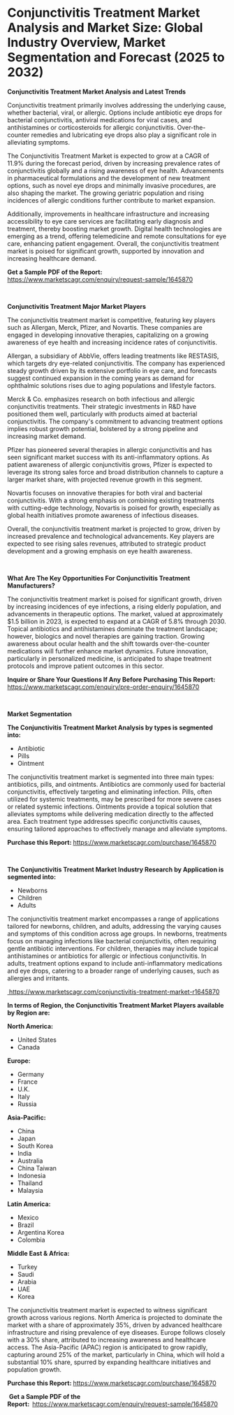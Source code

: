 <p><h1>Conjunctivitis Treatment Market Analysis and Market Size: Global Industry Overview, Market Segmentation and Forecast (2025 to 2032)</h1></p><p><strong>Conjunctivitis Treatment Market Analysis and Latest Trends</strong></p>
<p><p>Conjunctivitis treatment primarily involves addressing the underlying cause, whether bacterial, viral, or allergic. Options include antibiotic eye drops for bacterial conjunctivitis, antiviral medications for viral cases, and antihistamines or corticosteroids for allergic conjunctivitis. Over-the-counter remedies and lubricating eye drops also play a significant role in alleviating symptoms. </p><p>The Conjunctivitis Treatment Market is expected to grow at a CAGR of 11.9% during the forecast period, driven by increasing prevalence rates of conjunctivitis globally and a rising awareness of eye health. Advancements in pharmaceutical formulations and the development of new treatment options, such as novel eye drops and minimally invasive procedures, are also shaping the market. The growing geriatric population and rising incidences of allergic conditions further contribute to market expansion. </p><p>Additionally, improvements in healthcare infrastructure and increasing accessibility to eye care services are facilitating early diagnosis and treatment, thereby boosting market growth. Digital health technologies are emerging as a trend, offering telemedicine and remote consultations for eye care, enhancing patient engagement. Overall, the conjunctivitis treatment market is poised for significant growth, supported by innovation and increasing healthcare demand.</p></p>
<p><strong>Get a Sample PDF of the Report:&nbsp;</strong> <a href="https://www.marketscagr.com/enquiry/request-sample/1645870?utm_campaign=2991&utm_medium=2&utm_source=Github&utm_content=ia&utm_term=13042025&utm_id=conjunctivitis-treatment">https://www.marketscagr.com/enquiry/request-sample/1645870</a></p>
<p>&nbsp;</p>
<p><strong>Conjunctivitis Treatment Major Market Players</strong></p>
<p><p>The conjunctivitis treatment market is competitive, featuring key players such as Allergan, Merck, Pfizer, and Novartis. These companies are engaged in developing innovative therapies, capitalizing on a growing awareness of eye health and increasing incidence rates of conjunctivitis.</p><p>Allergan, a subsidiary of AbbVie, offers leading treatments like RESTASIS, which targets dry eye-related conjunctivitis. The company has experienced steady growth driven by its extensive portfolio in eye care, and forecasts suggest continued expansion in the coming years as demand for ophthalmic solutions rises due to aging populations and lifestyle factors. </p><p>Merck & Co. emphasizes research on both infectious and allergic conjunctivitis treatments. Their strategic investments in R&D have positioned them well, particularly with products aimed at bacterial conjunctivitis. The company's commitment to advancing treatment options implies robust growth potential, bolstered by a strong pipeline and increasing market demand.</p><p>Pfizer has pioneered several therapies in allergic conjunctivitis and has seen significant market success with its anti-inflammatory options. As patient awareness of allergic conjunctivitis grows, Pfizer is expected to leverage its strong sales force and broad distribution channels to capture a larger market share, with projected revenue growth in this segment.</p><p>Novartis focuses on innovative therapies for both viral and bacterial conjunctivitis. With a strong emphasis on combining existing treatments with cutting-edge technology, Novartis is poised for growth, especially as global health initiatives promote awareness of infectious diseases.</p><p>Overall, the conjunctivitis treatment market is projected to grow, driven by increased prevalence and technological advancements. Key players are expected to see rising sales revenues, attributed to strategic product development and a growing emphasis on eye health awareness.</p></p>
<p>&nbsp;</p>
<p><strong>What Are The Key Opportunities For Conjunctivitis Treatment Manufacturers?</strong></p>
<p><p>The conjunctivitis treatment market is poised for significant growth, driven by increasing incidences of eye infections, a rising elderly population, and advancements in therapeutic options. The market, valued at approximately $1.5 billion in 2023, is expected to expand at a CAGR of 5.8% through 2030. Topical antibiotics and antihistamines dominate the treatment landscape; however, biologics and novel therapies are gaining traction. Growing awareness about ocular health and the shift towards over-the-counter medications will further enhance market dynamics. Future innovation, particularly in personalized medicine, is anticipated to shape treatment protocols and improve patient outcomes in this sector.</p></p>
<p><strong>Inquire or Share Your Questions If Any Before Purchasing This Report:</strong> <a href="https://www.marketscagr.com/enquiry/pre-order-enquiry/1645870?utm_campaign=2991&utm_medium=2&utm_source=Github&utm_content=ia&utm_term=13042025&utm_id=conjunctivitis-treatment">https://www.marketscagr.com/enquiry/pre-order-enquiry/1645870</a></p>
<p>&nbsp;</p>
<p><strong>Market Segmentation</strong></p>
<p><strong>The Conjunctivitis Treatment Market Analysis by types is segmented into:</strong></p>
<p><ul><li>Antibiotic</li><li>Pills</li><li>Ointment</li></ul></p>
<p><p>The conjunctivitis treatment market is segmented into three main types: antibiotics, pills, and ointments. Antibiotics are commonly used for bacterial conjunctivitis, effectively targeting and eliminating infection. Pills, often utilized for systemic treatments, may be prescribed for more severe cases or related systemic infections. Ointments provide a topical solution that alleviates symptoms while delivering medication directly to the affected area. Each treatment type addresses specific conjunctivitis causes, ensuring tailored approaches to effectively manage and alleviate symptoms.</p></p>
<p><strong>Purchase this Report:&nbsp;</strong><a href="https://www.marketscagr.com/purchase/1645870?utm_campaign=2991&utm_medium=2&utm_source=Github&utm_content=ia&utm_term=13042025&utm_id=conjunctivitis-treatment">https://www.marketscagr.com/purchase/1645870</a></p>
<p>&nbsp;</p>
<p><strong>The Conjunctivitis Treatment Market Industry Research by Application is segmented into:</strong></p>
<p><ul><li>Newborns</li><li>Children</li><li>Adults</li></ul></p>
<p><p>The conjunctivitis treatment market encompasses a range of applications tailored for newborns, children, and adults, addressing the varying causes and symptoms of this condition across age groups. In newborns, treatments focus on managing infections like bacterial conjunctivitis, often requiring gentle antibiotic interventions. For children, therapies may include topical antihistamines or antibiotics for allergic or infectious conjunctivitis. In adults, treatment options expand to include anti-inflammatory medications and eye drops, catering to a broader range of underlying causes, such as allergies and irritants.</p></p>
<p><a href="https://www.marketscagr.com/conjunctivitis-treatment-market-r1645870?utm_campaign=2991&utm_medium=2&utm_source=Github&utm_content=ia&utm_term=13042025&utm_id=conjunctivitis-treatment">&nbsp;https://www.marketscagr.com/conjunctivitis-treatment-market-r1645870</a></p>
<p><strong>In terms of Region, the Conjunctivitis Treatment Market Players available by Region are:</strong></p>
<p>
    <p> <strong> North America: </strong>
        <ul>
            <li>United States</li>
            <li>Canada</li>
        </ul>
        </p> 
    <p> <strong> Europe: </strong>
        <ul>
            <li>Germany</li>
            <li>France</li>
            <li>U.K.</li>
            <li>Italy</li>
            <li>Russia</li>
        </ul>
        </p> 
    <p> <strong> Asia-Pacific: </strong>
        <ul>
            <li>China</li>
            <li>Japan</li>
            <li>South Korea</li>
            <li>India</li>
            <li>Australia</li>
            <li>China Taiwan</li>
            <li>Indonesia</li>
            <li>Thailand</li>
            <li>Malaysia</li>
        </ul>
        </p> 
    <p> <strong> Latin America: </strong>
        <ul>
            <li>Mexico</li>
            <li>Brazil</li>
            <li>Argentina Korea</li>
            <li>Colombia</li>
        </ul>
        </p> 
    <p> <strong> Middle East & Africa: </strong>
        <ul>
            <li>Turkey</li>
            <li>Saudi</li>
            <li>Arabia</li>
            <li>UAE</li>
            <li>Korea</li>
        </ul>
    </p>
    </p>
<p><p>The conjunctivitis treatment market is expected to witness significant growth across various regions. North America is projected to dominate the market with a share of approximately 35%, driven by advanced healthcare infrastructure and rising prevalence of eye diseases. Europe follows closely with a 30% share, attributed to increasing awareness and healthcare access. The Asia-Pacific (APAC) region is anticipated to grow rapidly, capturing around 25% of the market, particularly in China, which will hold a substantial 10% share, spurred by expanding healthcare initiatives and population growth.</p></p>
<p><strong>Purchase this Report: </strong><a href="https://www.marketscagr.com/purchase/1645870?utm_campaign=2991&utm_medium=2&utm_source=Github&utm_content=ia&utm_term=13042025&utm_id=conjunctivitis-treatment">https://www.marketscagr.com/purchase/1645870</a></p>
<p>&nbsp;<strong>Get a Sample PDF of the Report:&nbsp;&nbsp;</strong><a href="https://www.marketscagr.com/enquiry/request-sample/1645870?utm_campaign=2991&utm_medium=2&utm_source=Github&utm_content=ia&utm_term=13042025&utm_id=conjunctivitis-treatment">https://www.marketscagr.com/enquiry/request-sample/1645870</a></p>
<p><strong></strong></p>
<p><p></p><p></p><p></p></p>